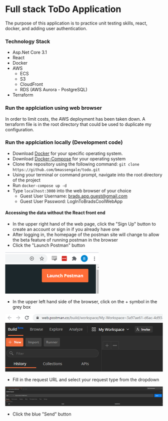 # Full stack ToDo Application
The purpose of this application is to practice unit testing skills, react, docker, and adding user authentication.

### Technology Stack
* Asp.Net Core 3.1
* React
* Docker
* AWS 
  * ECS
  * S3 
  * CloudFront
  * RDS (AWS Aurora - PostgreSQL)
* Terraform

### Run the applciation using web browser
In order to limit costs, the AWS deployment has been taken down. A terraform file is in the root directory that could be used to duplicate my configuration.

### Run the applciation locally (Development code)
* Download [Docker](https://www.docker.com/products/docker-desktop) for your specific operating system.
* Download [Docker-Compose](https://docs.docker.com/compose/install/) for your operating system
* Clone the repository using the following command: `git clone https://github.com/bmassengale/todo.git`
* Using your terminal or command prompt, navigate into the root directory of the project
* Run `docker-compose up -d`
* Type `localhost:3000` into the web browser of your choice
  * Guest User Username: brads.app.guest@gmail.com
  * Guest User Password: LogInToBradsCoolWebApp

#### Accessing the data without the React front end
* In the upper right hand of the web page, click the "Sign Up" button to create an account or sign in if you already have one
* After logging in, the homepage of the postman site will change to allow the beta feature of running postman in the browser
* Click the "Launch Postman" button

![Launch Postman](/readme-images/launchpostman.png)

* In the upper left hand side of the browser, click on the + symbol in the grey box

![Postman New Request](/readme-images/postman_in_browser.png)

* Fill in the request URL and select your request type from the dropdown

![Request Filled Out](/readme-images/postman_filled.png)

* Click the blue "Send" button
